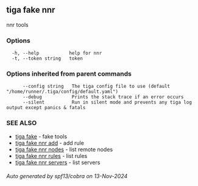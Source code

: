 ## tiga fake nnr

nnr tools

### Options

```
  -h, --help           help for nnr
  -t, --token string   token
```

### Options inherited from parent commands

```
      --config string   The tiga config file to use (default "/home/runner/.tiga/config/default.yaml")
      --debug           Prints the stack trace if an error occurs
      --silent          Run in silent mode and prevents any tiga log output except panics & fatals
```

### SEE ALSO

* [tiga fake](tiga_fake.md)	 - fake tools
* [tiga fake nnr add](tiga_fake_nnr_add.md)	 - add rule
* [tiga fake nnr nodes](tiga_fake_nnr_nodes.md)	 - list remote nodes
* [tiga fake nnr rules](tiga_fake_nnr_rules.md)	 - list rules
* [tiga fake nnr servers](tiga_fake_nnr_servers.md)	 - list servers

###### Auto generated by spf13/cobra on 13-Nov-2024
